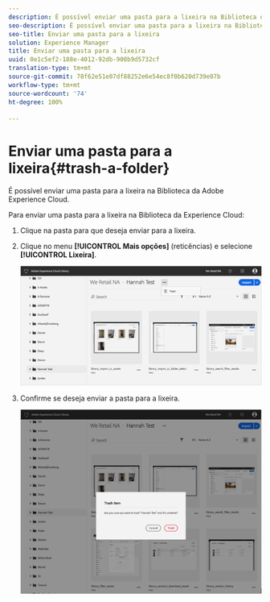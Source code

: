 ```yaml
---
description: É possível enviar uma pasta para a lixeira na Biblioteca da Adobe Experience Cloud.
seo-description: É possível enviar uma pasta para a lixeira na Biblioteca da Adobe Experience Cloud.
seo-title: Enviar uma pasta para a lixeira
solution: Experience Manager
title: Enviar uma pasta para a lixeira
uuid: 0e1c5ef2-188e-4012-92db-900b9d5732cf
translation-type: tm+mt
source-git-commit: 78f62e51e07df88252e6e54ec8f0b620d739e07b
workflow-type: tm+mt
source-wordcount: '74'
ht-degree: 100%

---
```



# Enviar uma pasta para a lixeira{#trash-a-folder}

É possível enviar uma pasta para a lixeira na Biblioteca da Adobe Experience Cloud.

Para enviar uma pasta para a lixeira na Biblioteca da Experience Cloud:

1. Clique na pasta para que deseja enviar para a lixeira.
1. Clique no menu **[!UICONTROL Mais opções]** (reticências) e selecione **[!UICONTROL Lixeira]**.

   ![](assets/library_folder_trash.png)

1. Confirme se deseja enviar a pasta para a lixeira.

   ![](assets/library_folder_trash_confirm.png)

